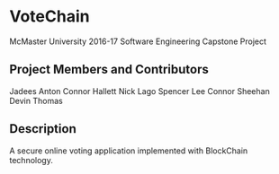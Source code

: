 # VoteChain

McMaster University 2016-17 Software Engineering Capstone Project

## Project Members and Contributors

Jadees Anton
Connor Hallett
Nick Lago
Spencer Lee
Connor Sheehan
Devin Thomas

## Description

A secure online voting application implemented with BlockChain technology.

